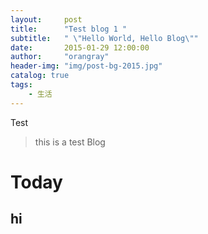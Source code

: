 ```yaml
---
layout:     post
title:      "Test blog 1 "
subtitle:   " \"Hello World, Hello Blog\""
date:       2015-01-29 12:00:00
author:     "orangray"
header-img: "img/post-bg-2015.jpg"
catalog: true
tags:
    - 生活
---
```

Test

> this is a test Blog

# Today
## hi
